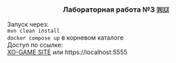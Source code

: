 <h3 align="center">Лабораторная работа №3 🇷🇺</h3>
<a align="center">Запуск через:</a><br>
<code>mvn clean install</code><br>
<code>docker compose up</code>
<a align="center"> в корневом каталоге</a><br>
<a align="center">Доступ по ссылке:</a><br>
<a align="center" href="https://localhost:5555">XO-GAME SITE</a>
<a align="center">или https://localhost:5555</a>
